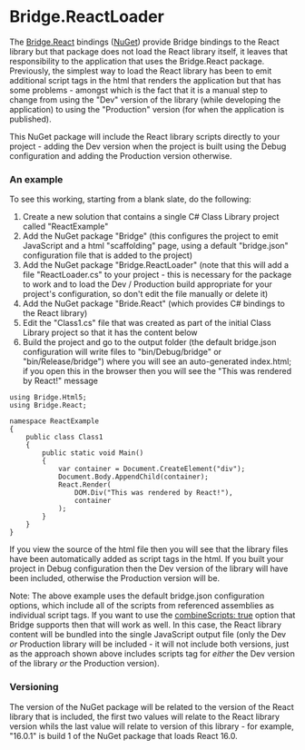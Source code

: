 # Bridge.ReactLoader
The [Bridge.React](https://github.com/ProductiveRage/Bridge.React) bindings ([NuGet](https://www.nuget.org/packages/Bridge.React)) provide Bridge bindings to the React library but that package does not load the React library itself, it leaves that responsibility to the application that uses the Bridge.React package. Previously, the simplest way to load the React library has been to emit additional script tags in the html that renders the application but that has some problems - amongst which is the fact that it is a manual step to change from using the "Dev" version of the library (while developing the application) to using the "Production" version (for when the application is published).

This NuGet package will include the React library scripts directly to your project - adding the Dev version when the project is built using the Debug configuration and adding the Production version otherwise.

### An example

To see this working, starting from a blank slate, do the following:

1. Create a new solution that contains a single C# Class Library project called "ReactExample"
1. Add the NuGet package "Bridge" (this configures the project to emit JavaScript and a html "scaffolding" page, using a default "bridge.json" configuration file that is added to the project)
1. Add the NuGet package "Bridge.ReactLoader" (note that this will add a file "ReactLoader.cs" to your project - this is necessary for the package to work and to load the Dev / Production build appropriate for your project's configuration, so don't edit the file manually or delete it)
1. Add the NuGet package "Bride.React" (which provides C# bindings to the React library)
1. Edit the "Class1.cs" file that was created as part of the initial Class Library project so that it has the content below
1. Build the project and go to the output folder (the default bridge.json configuration will write files to "bin/Debug/bridge" or "bin/Release/bridge") where you will see an auto-generated index.html; if you open this in the browser then you will see the "This was rendered by React!" message


```
using Bridge.Html5;
using Bridge.React;

namespace ReactExample
{
    public class Class1
    {
        public static void Main()
        {
            var container = Document.CreateElement("div");
            Document.Body.AppendChild(container);
            React.Render(
                DOM.Div("This was rendered by React!"),
                container
            );
        }
    }
}
```

If you view the source of the html file then you will see that the library files have been automatically added as script tags in the html. If you built your project in Debug configuration then the Dev version of the library will have been included, otherwise the Production version will be.

Note: The above example uses the default bridge.json configuration options, which include all of the scripts from referenced assemblies as individual script tags. If you want to use the [combineScripts: true](https://github.com/bridgedotnet/Bridge/wiki/global-configuration#combinescripts) option that Bridge supports then that will work as well. In this case, the React library content will be bundled into the single JavaScript output file (only the Dev _or_ Production library will be included - it will not include both versions, just as the approach shown above includes scripts tag for _either_ the Dev version of the library _or_ the Production version).

### Versioning

The version of the NuGet package will be related to the version of the React library that is included, the first two values will relate to the React library version whils the last value will relate to version of this library - for example, "16.0.1" is build 1 of the NuGet package that loads React 16.0.